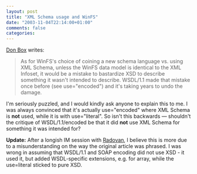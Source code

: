 ```yaml
---
layout: post
title: "XML Schema usage and WinFS"
date: "2003-11-04T22:14:00+01:00"
comments: false
categories: 
---
```


<p><a href="http://www.gotdotnet.com/team/dbox/default.aspx?key=2003-11-04T09:14:15Z" title="Don Box's Spoutlet">Don Box</a> writes:</p>
<blockquote>
As for WinFS's choice of coining a new schema language vs. using XML Schema, unless the WinFS data model is identical to the XML Infoset, it would be a mistake to bastardize XSD to describe something it wasn't intended to describe. WSDL/1.1 made that mistake once before (see use="encoded") and it's taking years to undo the damage.
</blockquote>
<p>I'm seriously puzzled, and I would kindly ask anyone to explain this to me. I was always convinced that it's actually <source>use="encoded"</source> where XML Schema is <strong>not</strong> used, while it is with <source>use="literal"</source>. So isn't this backwards &mdash; shouldn't the critique of WSDL/1.1/encoded be that it did <strong>not</strong> use XML Schema for something it was intended for?</p>
<p><strong>Update:</strong> After a longish IM session with <a href="http://www.radovanjanecek.net">Radovan</a>, I believe this is more due to a misunderstanding on the way the original article was phrased. I was wrong in assuming that WSDL/1.1 and SOAP encoding did not use XSD - it used it, but added WSDL-specific extensions, e.g. for array, while the use=literal sticked to pure XSD.</p>

